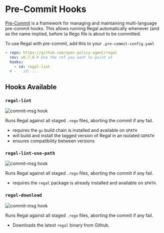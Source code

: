 # Pre-Commit Hooks

[Pre-Commit](https://pre-commit.com) is a framework for managing and maintaining multi-language pre-commit hooks.
This allows running Regal automatically whenever (and as the name implied, before )a Rego file is about to be committed.

To use Regal with pre-commit, add this to your `.pre-commit-config.yaml`

```yaml
- repo: https://github.com/open-policy-agent/regal
  rev: v0.7.0 # Use the ref you want to point at
  hooks:
    - id: regal-lint
  # -   id: ...
```

## Hooks Available

### `regal-lint`

![commit-msg hook](https://img.shields.io/badge/hook-pre--commit-informational?logo=git)

Runs Regal against all staged `.rego` files, aborting the commit if any fail.

- requires the `go` build chain is installed and available on `$PATH`
- will build and install the tagged version of Regal in an isolated `GOPATH`
- ensures compatibility between versions

### `regal-lint-use-path`

![commit-msg hook](https://img.shields.io/badge/hook-pre--commit-informational?logo=git)

Runs Regal against all staged `.rego` files, aborting the commit if any fail.

- requires the `regal` package is already installed and available on `$PATH`.

### `regal-download`

![commit-msg hook](https://img.shields.io/badge/hook-pre--commit-informational?logo=git)

Runs Regal against all staged `.rego` files, aborting the commit if any fail.

- Downloads the latest `regal` binary from Github.
